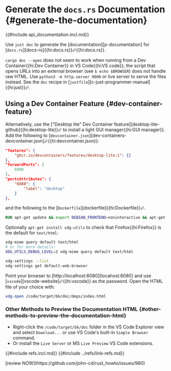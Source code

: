 # Generate the `docs.rs` Documentation {#generate-the-documentation}

{{#include api_documentation.incl.md}}

Use `just doc` to generate the [documentation][p-documentation] for [`docs.rs`][docs-rs]{{hi:docs.rs}}⮳{{hi:docs.rs}}.

`cargo doc --open` does not seem to work when running from a Dev Container{{hi:Dev Container}} in VS Code{{hi:VS code}}; the script that opens URLs into an external browser (see `$ echo $BROWSER`) does not handle raw HTML. Use `python3 -m http.server 9000` or live server to serve the files instead. See the `doc` recipe in [`justfile`][c-just-programmer-manual]{{hi:just}}⮳.

## Using a Dev Container Feature {#dev-container-feature}

Alternatively, use the ["Desktop lite" Dev Container feature][desktop-lite-github]{{hi:desktop-lite}}⮳ to install a light GUI manager{{hi:GUI manager}}. Add the following to [`devcontainer.json`][dev-containers-devcontainer.json]⮳{{hi:devcontainer.json}}:

```json
"features": {
    "ghcr.io/devcontainers/features/desktop-lite:1": {}
},
"forwardPorts": [
    6080
],
"portsAttributes": {
    "6080": {
        "label": "desktop"
    }
},
```

and the following to the [`Dockerfile`][dockerfile]{{hi:Dockerfile}}⮳.

```Dockerfile
RUN apt-get update && export DEBIAN_FRONTEND=noninteractive && apt-get install -y firefox-esr
```

Optionally `apt-get install xdg-utils` to check that Firefox{{hi:Firefox}} is the default for `text/html`:

```bash
xdg-mime query default text/html
# or for more details:
XDG_UTILS_DEBUG_LEVEL=2 xdg-mime query default text/html

xdg-settings --list
xdg-settings get default-web-browser
```

Point your browser to [http://localhost:6080][locahost:6080] and use [`vscode`][vscode-website]⮳{{hi:vscode}} as the password. Open the HTML file of your choice with:

```bash
xdg-open /code/target/bk/doc/deps/index.html
```

### Other Methods to Preview the Documentation HTML {#other-methods-to-preview-the-documentation-html}

- Right-click the `/code/target/bk/doc` folder in the VS Code Explorer view and select `Download...` or use VS Code's built-in `Simple Browser` command.
- Or install the `Live Server` or MS `Live Preview` VS Code extensions.

{{#include refs.incl.md}}
{{#include ../refs/link-refs.md}}

<div class="hidden">
[review NOW](https://github.com/john-cd/rust_howto/issues/980)
</div>
